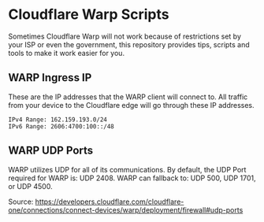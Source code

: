 # Cloudflare Warp Scripts

Sometimes Cloudflare Warp will not work because of restrictions set by your ISP or even the government, this repository provides tips, scripts and tools to make it work easier for you.


## WARP Ingress IP
These are the IP addresses that the WARP client will connect to. All traffic from your device to the Cloudflare edge will go through these IP addresses.

```
IPv4 Range: 162.159.193.0/24
IPv6 Range: 2606:4700:100::/48
```

## WARP UDP Ports
WARP utilizes UDP for all of its communications. By default, the UDP Port required for WARP is: UDP 2408. WARP can fallback to: UDP 500, UDP 1701, or UDP 4500.


Source: https://developers.cloudflare.com/cloudflare-one/connections/connect-devices/warp/deployment/firewall#udp-ports
